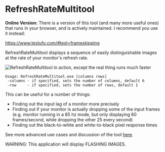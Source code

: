 RefreshRateMultitool
====================

**Online Version:** There is a version of this tool (and many more useful ones) that runs in your browser, and is actively maintained. I recommend you use it instead:

https://www.testufo.com/#test=frameskipping

RefreshRateMultitool displays a sequence of easily distinguishable images at the rate of your monitor's refresh rate.

![RefreshRateMultitool in action, except the real thing runs much faster](https://dmitri.shuralyov.com/projects/RefreshRateMultitool/images/RefreshRateMultitool.gif)

```
Usage: RefreshRateMultitool.exe [columns rows]
 -columns - if specified, sets the number of columns, default 6
 -row     - if specified, sets the number of rows, default 1
```

This can be useful for a number of things:

-	Finding out the input lag of a monitor more precisely
-	Finding out if your monitor is actually dropping some of the input frames (e.g. monitor running in a 85 hz mode, but only displaying 60 frames/second, while dropping the other 25 every second)
-	Finding out the black-to-white and white-to-black pixel response times

See more advanced use cases and discussion of the tool [here](https://hardforum.com/showthread.php?t=1423433).

WARNING: This application will display FLASHING IMAGES.

